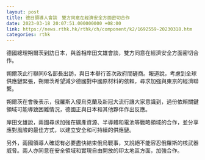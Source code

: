 ```yaml
---
layout: post
title: 德日領導人會談　雙方同意在經濟安全方面密切合作
date: 2023-03-18 20:07:51.000000000 +08:00
link: https://news.rthk.hk/rthk/ch/component/k2/1692559-20230318.htm
categories: rthk
---
```


德國總理朔爾茨到訪日本，與首相岸田文雄會談，雙方同意在經濟安全方面密切合作。

朔爾茨此行聯同6名部長出訪，與日本舉行首次政府間磋商。報道說，考慮到全球供應鏈緊張，朔爾茨希望減少德國對中國原材料的依賴，尋求加強與東京的經濟聯繫。

朔爾茨在會後表示，俄羅斯入侵烏克蘭及新冠大流行讓大家意識到，過份依賴關鍵領域可能導致困難情況，德國正與日本和其他夥伴作出反應。

岸田文雄說，兩國尋求加強在礦產資源、半導體和電池等戰略領域的合作，並分享應對風險的最佳方式，以建立安全和可持續的供應鏈。

另外，兩國領導人確認有必要盡快結束俄烏戰事，又說絕不能容忍俄羅斯的核武器威脅。兩人亦同意在安全領域和實現自由開放的印太地區方面，加強合作。
